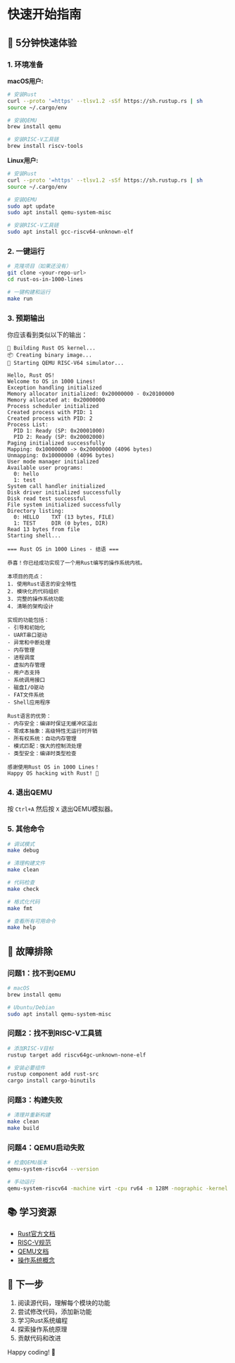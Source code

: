 # 快速开始指南

## 🚀 5分钟快速体验

### 1. 环境准备

**macOS用户:**
```bash
# 安装Rust
curl --proto '=https' --tlsv1.2 -sSf https://sh.rustup.rs | sh
source ~/.cargo/env

# 安装QEMU
brew install qemu

# 安装RISC-V工具链
brew install riscv-tools
```

**Linux用户:**
```bash
# 安装Rust
curl --proto '=https' --tlsv1.2 -sSf https://sh.rustup.rs | sh
source ~/.cargo/env

# 安装QEMU
sudo apt update
sudo apt install qemu-system-misc

# 安装RISC-V工具链
sudo apt install gcc-riscv64-unknown-elf
```

### 2. 一键运行

```bash
# 克隆项目（如果还没有）
git clone <your-repo-url>
cd rust-os-in-1000-lines

# 一键构建和运行
make run
```

### 3. 预期输出

你应该看到类似以下的输出：

```
🦀 Building Rust OS kernel...
📦 Creating binary image...
🚀 Starting QEMU RISC-V64 simulator...

Hello, Rust OS!
Welcome to OS in 1000 Lines!
Exception handling initialized
Memory allocator initialized: 0x20000000 - 0x20100000
Memory allocated at: 0x20000000
Process scheduler initialized
Created process with PID: 1
Created process with PID: 2
Process List:
  PID 1: Ready (SP: 0x20001000)
  PID 2: Ready (SP: 0x20002000)
Paging initialized successfully
Mapping: 0x10000000 -> 0x20000000 (4096 bytes)
Unmapping: 0x10000000 (4096 bytes)
User mode manager initialized
Available user programs:
  0: hello
  1: test
System call handler initialized
Disk driver initialized successfully
Disk read test successful
File system initialized successfully
Directory listing:
  0: HELLO    TXT (13 bytes, FILE)
  1: TEST     DIR (0 bytes, DIR)
Read 13 bytes from file
Starting shell...

=== Rust OS in 1000 Lines - 结语 ===

恭喜！你已经成功实现了一个用Rust编写的操作系统内核。

本项目的亮点：
1. 使用Rust语言的安全特性
2. 模块化的代码组织
3. 完整的操作系统功能
4. 清晰的架构设计

实现的功能包括：
- 引导和初始化
- UART串口驱动
- 异常和中断处理
- 内存管理
- 进程调度
- 虚拟内存管理
- 用户态支持
- 系统调用接口
- 磁盘I/O驱动
- FAT文件系统
- Shell应用程序

Rust语言的优势：
- 内存安全：编译时保证无缓冲区溢出
- 零成本抽象：高级特性无运行时开销
- 所有权系统：自动内存管理
- 模式匹配：强大的控制流处理
- 类型安全：编译时类型检查

感谢使用Rust OS in 1000 Lines！
Happy OS hacking with Rust! 🦀
```

### 4. 退出QEMU

按 `Ctrl+A` 然后按 `X` 退出QEMU模拟器。

### 5. 其他命令

```bash
# 调试模式
make debug

# 清理构建文件
make clean

# 代码检查
make check

# 格式化代码
make fmt

# 查看所有可用命令
make help
```

## 🔧 故障排除

### 问题1：找不到QEMU
```bash
# macOS
brew install qemu

# Ubuntu/Debian
sudo apt install qemu-system-misc
```

### 问题2：找不到RISC-V工具链
```bash
# 添加RISC-V目标
rustup target add riscv64gc-unknown-none-elf

# 安装必要组件
rustup component add rust-src
cargo install cargo-binutils
```

### 问题3：构建失败
```bash
# 清理并重新构建
make clean
make build
```

### 问题4：QEMU启动失败
```bash
# 检查QEMU版本
qemu-system-riscv64 --version

# 手动运行
qemu-system-riscv64 -machine virt -cpu rv64 -m 128M -nographic -kernel target/riscv64gc-unknown-none-elf/release/kernel.stripped
```

## 📚 学习资源

- [Rust官方文档](https://doc.rust-lang.org/)
- [RISC-V规范](https://riscv.org/technical/specifications/)
- [QEMU文档](https://qemu.readthedocs.io/)
- [操作系统概念](https://os.phil-opp.com/)

## 🎯 下一步

1. 阅读源代码，理解每个模块的功能
2. 尝试修改代码，添加新功能
3. 学习Rust系统编程
4. 探索操作系统原理
5. 贡献代码和改进

Happy coding! 🦀
